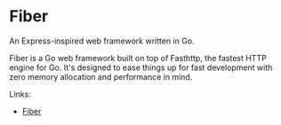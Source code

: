 # Fiber

An Express-inspired web framework written in Go.

Fiber is a Go web framework built on top of Fasthttp, the fastest HTTP engine for Go. It's designed to ease things up for fast development with zero memory allocation and performance in mind.

Links:

- [Fiber](https://gofiber.io)
